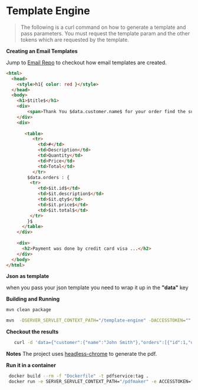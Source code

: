 # Template Engine 

> The following is a curl command on how to generate a template and pass parameters. You must request the template param and the other tokens which are requested by the template.


**Creating an Email Templates**

Jump to [Email Repo](https://github.com/mail-speghatti/html-templates) to checkout how email templates are created.

```html
<html>
  <head>
    <style>h1{ color: red }</style>
  </head>
  <body>
    <h1>$title$</h1>
    <div>
        <span>Thank You $data.customer.name$ for your order find the summary below</span>
    </div>
    <div>
        
       <table>
          <tr>
            <td>#</td>
            <td>Description</td>
            <td>Quantity</td>
            <td>Price</td>
            <td>Total</td>
          </tr>
        $data.orders : {
         <tr>
            <td>$it.id$</td>
            <td>$it.description$</td>
            <td>$it.qty$</td>
            <td>$it.price$</td>
            <td>$it.total$</td>
         </tr>
        }$
      </table>
    </div>
    
    <div>
      <h2>Payment was done by credit card visa ...</h2>
    </div>
  </body>
</html>
```

**Json as template**

when you pass your json template you need to wrap it up in the **"data"** key

**Building and Running**

```bash
mvn clean package
```

```bash
mvn  -DSERVER_SERVLET_CONTEXT_PATH="/template-engine" -DACCESSTOKEN="" -DHOSTNAME="localhost" -DCHROMEPATH="/opt/chromedriver-74.0.3729.6"
```

**Checkout the results**

```bash
   curl -d 'data={"customer":{"name":"John Smith"},"orders":[{"id":1,"description":"Lorem ipsum","qty":1,"price":"1.5","total":"1.5"},{"id":2,"description":"Lorem ipsum","qty":1,"price":"1.5","total":"1.5"},{"id":3,"description":"Lorem ipsum","qty":1,"price":"1.5","total":"1.5"}]}' 'http://localhost:8086/template-engine/pdf/create?template=demo&title=Orders'
```

**Notes**
The project uses [headless-chrome](https://developers.google.com/web/updates/2017/04/headless-chrome) to generate the pdf.

**Run it in a container**

```bash
 docker build --rm -f "Dockerfile" -t pdfservice:tag .
 docker run -e SERVER_SERVLET_CONTEXT_PATH="/pdfmaker" -e ACCESSTOKEN="" -e HOSTNAME="localhost" -e CHROMEPATH="/opt/chromedriver-74.0.3729.6"  -p 8080:8080
 ```
